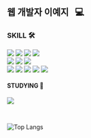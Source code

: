 <!-- 헤더 -->
<!--![header](https://capsule-render.vercel.app/api?type=rounded&color=FFD73C&height=300&section=header&text=LEEYEJI&fontSize=90)-->

<h2 align="left"> 웹 개발자 이예지 &nbsp 💻 </h2>

<h3 align="left">SKILL 🛠</h3>
<p align="left">
  <img src="https://img.shields.io/badge/Vue.js-4FC08D?style=for-the-badge&logo=vue.js&logoColor=white"> 
  <img src="https://img.shields.io/badge/Typescript-%23007ACC.svg?style=for-the-badge&logo=typescript&logoColor=white">
  <img src="https://img.shields.io/badge/Javascript-F7DF1E?style=for-the-badge&logo=javascript&logoColor=black"> 
  <img src="https://img.shields.io/badge/Jquery-0769AD?style=for-the-badge&logo=jquery&logoColor=white"> </br>
  <img src="https://img.shields.io/badge/HTML-E34F26?style=for-the-badge&logo=html5&logoColor=white"> 
  <img src="https://img.shields.io/badge/CSS-1572B6?style=for-the-badge&logo=css3&logoColor=white"> 
  <img src="https://img.shields.io/badge/Bootstrap-7952B3?style=for-the-badge&logo=bootstrap&logoColor=white">
 
</br>
  <img src="https://img.shields.io/badge/java-007396?style=for-the-badge&logo=java&logoColor=white"> 
  <img src="https://img.shields.io/badge/Spring-6DB33F?style=for-the-badge&logo=Spring&logoColor=white"> 
  <img src="https://img.shields.io/badge/Android-3DDC84?style=for-the-badge&logo=Android&logoColor=white"> 
  <img src="https://img.shields.io/badge/Oracle-F80000?style=for-the-badge&logo=oracle&logoColor=white"> 
  <img src="https://img.shields.io/badge/Mysql-4479A1?style=for-the-badge&logo=mysql&logoColor=white">
</br> 
  
  <!--<img src="https://img.shields.io/badge/Github-181717?style=flat-square&logo=github&logoColor=white">
  <img src="https://img.shields.io/badge/Notion-000000?style=flat-square&logo=Notion&logoColor=white">
  <img src="https://img.shields.io/badge/apache tomcat-F8DC75?style=flat-square&logo=apachetomcat&logoColor=white">-->
</p>

<h4 align="left">STUDYING 📔</h4>
<p align="left">
  <!--<img src="https://img.shields.io/badge/Flutter-%2302569B.svg?style=for-the-badge&logo=Flutter&logoColor=white">
  <img src="https://img.shields.io/badge/dart-%230175C2.svg?style=for-the-badge&logo=dart&logoColor=white">-->
  <img src="https://img.shields.io/badge/react-61DAFB?style=for-the-badge&logo=react&logoColor=black"> 
</p>
</br>

<!--![LEEYEJI's GitHub stats](https://github-readme-stats.vercel.app/api?username=LEEYEJI501&show_icons=true&theme=dracula) &nbsp-->
![Top Langs](https://github-readme-stats.vercel.app/api/top-langs/?username=LEEYEJI501&layout=compact&theme=dracula)

